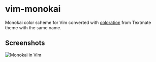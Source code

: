 # vim-monokai

Monokai color scheme for Vim converted with [coloration](http://coloration.sickill.net) from Textmate theme with the same name.

## Screenshots

![Monokai in Vim](https://github.com/downloads/sickill/vim-monokai/vim-monokai.png)
